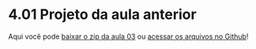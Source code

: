 # 4.01 Projeto da aula anterior

Aqui você pode [baixar o zip da aula 03](https://github.com/alura-cursos/curso-node-oauth/archive/refs/heads/aula_3.zip) ou [acessar os arquivos no Github](https://github.com/alura-cursos/curso-node-oauth/tree/aula_3)!